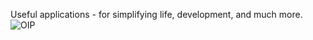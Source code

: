 Useful applications - for simplifying life, development, and much more.
![OIP](https://github.com/user-attachments/assets/4ad85015-9bae-4464-a121-3e40a7d85440)
